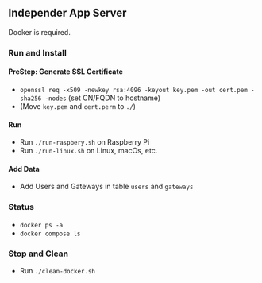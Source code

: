 ## Independer App Server

Docker is required.

### Run and Install

#### PreStep: Generate SSL Certificate

- `openssl req -x509 -newkey rsa:4096 -keyout key.pem -out cert.pem -sha256 -nodes` (set CN/FQDN to hostname)
- (Move `key.pem` and `cert.perm` to `./`)

#### Run

- Run `./run-raspbery.sh` on Raspberry Pi
- Run `./run-linux.sh` on Linux, macOs, etc.

#### Add Data

- Add Users and Gateways in table `users` and `gateways`

### Status

- `docker ps -a`
- `docker compose ls`

### Stop and Clean

- Run `./clean-docker.sh`
